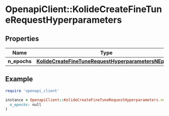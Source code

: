 # OpenapiClient::KolideCreateFineTuneRequestHyperparameters

## Properties

| Name | Type | Description | Notes |
| ---- | ---- | ----------- | ----- |
| **n_epochs** | [**KolideCreateFineTuneRequestHyperparametersNEpochs**](KolideCreateFineTuneRequestHyperparametersNEpochs.md) |  | [optional] |

## Example

```ruby
require 'openapi_client'

instance = OpenapiClient::KolideCreateFineTuneRequestHyperparameters.new(
  n_epochs: null
)
```

